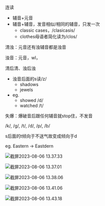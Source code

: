 

连读

- 辅音+元音
- 辅音+辅音，发音相似/相同的辅音，只发一次
  - classic cases，/clasicasis/
  - clothes母语者简化读为/clos/



清浊：元音还有浊辅音都是浊音

浊音：元音，wl，

清后清、浊后浊

- 浊音后面的s读/z/
  - shadows
  - jewels
- eg.
  - showed /d/
  - watched /t/



失爆：爆破音后跟任何辅音就stop住，不发音

/k/, /g/, /t/, /d/, /p/, /b/



s后面的t倾向于不送气故变成倾向于d

eg. Eastern -> Eastdern



![截屏2023-08-06 13.37.33](https://cdn.jsdelivr.net/gh/davidliuk/images@master/blog/%E6%88%AA%E5%B1%8F2023-08-06%2013.37.33.png)



![截屏2023-08-06 13.37.01](https://cdn.jsdelivr.net/gh/davidliuk/images@master/blog/%E6%88%AA%E5%B1%8F2023-08-06%2013.37.01.png)



![截屏2023-08-06 13.38.06](https://cdn.jsdelivr.net/gh/davidliuk/images@master/blog/%E6%88%AA%E5%B1%8F2023-08-06%2013.38.06.png)



![截屏2023-08-06 13.41.06](https://cdn.jsdelivr.net/gh/davidliuk/images@master/blog/%E6%88%AA%E5%B1%8F2023-08-06%2013.41.06.png)



![截屏2023-08-06 13.43.18](https://cdn.jsdelivr.net/gh/davidliuk/images@master/blog/%E6%88%AA%E5%B1%8F2023-08-06%2013.43.18.png)